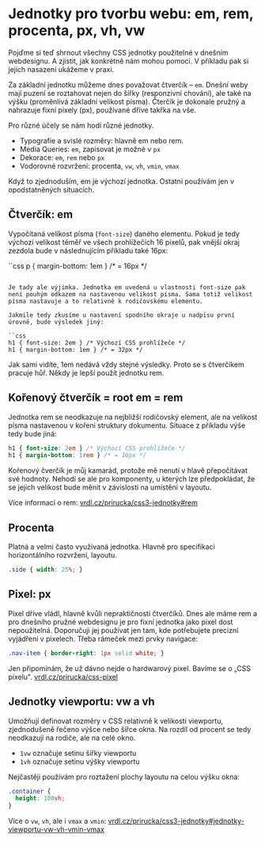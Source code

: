 # Jednotky pro tvorbu webu: em, rem, procenta, px, vh, vw

Pojďme si teď shrnout všechny CSS jednotky použitelné v dnešním webdesignu. A zjistit, jak konkrétně nám mohou pomoci. V příkladu pak si jejich nasazení ukážeme v praxi.

Za základní jednotku můžeme dnes považovat čtverčík – `em`. Dnešní weby mají puzení se roztahovat nejen do šířky (responzivní chování), ale také na výšku (proměnlivá základní velikost písma). Čterčík je dokonale pružný a nahrazuje fixní pixely (px), používané dříve takřka na vše.

Pro různé účely se nám hodí různé jednotky.

* Typografie a svislé rozměry: hlavně em nebo rem. 
* Media Queries: `em`, zapisovat je možné v `px`
* Dekorace: `em`, `rem` nebo `px` 
* Vodorovné rozvržení: procenta, `vw`, `vh`, `vmin`, `vmax`

Když to zjednoduším, em je výchozí jednotka. Ostatní používám jen v opodstatněných situacích.

## Čtverčík: em

Vypočítaná velikost písma (`font-size`) daného elementu. Pokud je tedy výchozí velikost téměř ve všech prohlížečích 16 pixelů, pak vnější okraj zezdola bude v následnujícím příkladu také 16px:

``css
p { margin-bottom: 1em } /* = 16px */
```

Je tady ale výjimka. Jednotka em uvedená u vlastnosti font-size pak není pouhým odkazem na nastavenou velikost písma. Sama totiž velikost písma nastavuje a to relativně k rodičovskému elementu.

Jakmile tedy zkusíme u nastavení spodního okraje u nadpisu první úrovně, bude výsledek jiný:

``css
h1 { font-size: 2em } /* Výchozí CSS prohlížeče */
h1 { margin-bottom: 1em } /* = 32px */
```

Jak sami vidíte, 1em nedává vždy stejné výsledky. Proto se s čtverčíkem pracuje hůř. Někdy je lepší použít jednotku rem.

## Kořenový čtverčík = root em = rem

Jednotka rem se neodkazuje na nejbližší rodičovský element, ale na velikost písma nastavenou v kořeni struktury dokumentu. Situace z příkladu výše tedy bude jiná:

```css
h1 { font-size: 2em } /* Výchozí CSS prohlížeče */
h1 { margin-bottom: 1rem } /* = 16px */
```

Kořenový čverčík je můj kamarád, protože mě nenutí v hlavě přepočítávat své hodnoty. Nehodí se ale pro komponenty, u kterých lze předpokládat, že se jejich velikost bude měnit v závislosti na umístění v layoutu.

Více informací o rem: [vrdl.cz/prirucka/css3-jednotky#rem](http://www.vzhurudolu.cz/prirucka/css3-jednotky#rem)

## Procenta

Platná a velmi často využívaná jednotka. Hlavně pro specifikaci horizontálního rozvržení, layoutu.

```css
.side { width: 25%; }
```

## Pixel: px

Pixel dříve vládl, hlavně kvůli nepraktičnosti čtverčíků. Dnes ale máme rem a pro dnešního pružné webdesignu je pro fixní jednotka jako pixel dost nepoužitelná. Doporučuji jej používat jen tam, kde potřebujete precizní vyjádření v pixelech. Třeba rámeček mezi prvky navigace:

```css
.nav-item { border-right: 1px solid white; }
```

Jen připomínám, že už dávno nejde o hardwarový pixel. Bavíme se o „CSS pixelu". [vrdl.cz/prirucka/css-pixel](http://www.vzhurudolu.cz/prirucka/css-pixel)

## Jednotky viewportu: vw a vh

Umožňují definovat rozměry v CSS relativně k velikosti viewportu, zjednodušeně řečeno výšce nebo šířce okna. Na rozdíl od procent se tedy neodkazují na rodiče, ale na celé okno.

* `1vw` označuje setinu šířky viewportu
* `1vh` označuje setinu výšky viewportu

Nejčastěji používám pro roztažení plochy layoutu na celou výšku okna:

```css
.container {
  height: 100vh;
}
```

Více o `vw`, `vh`, ale i `vmax` a `vmin`: [vrdl.cz/prirucka/css3-jednotky#jednotky-viewportu-vw-vh-vmin-vmax](http://www.vzhurudolu.cz/prirucka/css3-jednotky#jednotky-viewportu-vw-vh-vmin-vmax)


